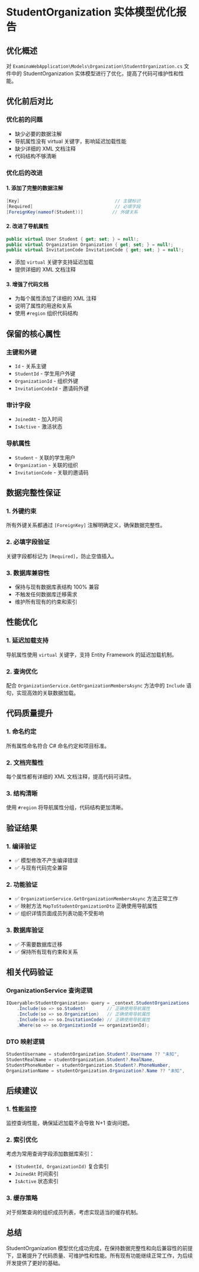 # StudentOrganization 实体模型优化报告

## 优化概述
对 `ExaminaWebApplication\Models\Organization\StudentOrganization.cs` 文件中的 StudentOrganization 实体模型进行了优化，提高了代码可维护性和性能。

## 优化前后对比

### 优化前的问题
- 缺少必要的数据注解
- 导航属性没有 virtual 关键字，影响延迟加载性能
- 缺少详细的 XML 文档注释
- 代码结构不够清晰

### 优化后的改进

#### 1. 添加了完整的数据注解
```csharp
[Key]                                    // 主键标识
[Required]                               // 必填字段
[ForeignKey(nameof(Student))]           // 外键关系
```

#### 2. 改进了导航属性
```csharp
public virtual User Student { get; set; } = null!;
public virtual Organization Organization { get; set; } = null!;
public virtual InvitationCode InvitationCode { get; set; } = null!;
```
- 添加 `virtual` 关键字支持延迟加载
- 提供详细的 XML 文档注释

#### 3. 增强了代码文档
- 为每个属性添加了详细的 XML 注释
- 说明了属性的用途和关系
- 使用 `#region` 组织代码结构

## 保留的核心属性

### 主键和外键
- `Id` - 关系主键
- `StudentId` - 学生用户外键
- `OrganizationId` - 组织外键
- `InvitationCodeId` - 邀请码外键

### 审计字段
- `JoinedAt` - 加入时间
- `IsActive` - 激活状态

### 导航属性
- `Student` - 关联的学生用户
- `Organization` - 关联的组织
- `InvitationCode` - 关联的邀请码

## 数据完整性保证

### 1. 外键约束
所有外键关系都通过 `[ForeignKey]` 注解明确定义，确保数据完整性。

### 2. 必填字段验证
关键字段都标记为 `[Required]`，防止空值插入。

### 3. 数据库兼容性
- 保持与现有数据库表结构 100% 兼容
- 不触发任何数据库迁移需求
- 维护所有现有的约束和索引

## 性能优化

### 1. 延迟加载支持
导航属性使用 `virtual` 关键字，支持 Entity Framework 的延迟加载机制。

### 2. 查询优化
配合 `OrganizationService.GetOrganizationMembersAsync` 方法中的 `Include` 语句，实现高效的关联数据加载。

## 代码质量提升

### 1. 命名约定
所有属性命名符合 C# 命名约定和项目标准。

### 2. 文档完整性
每个属性都有详细的 XML 文档注释，提高代码可读性。

### 3. 结构清晰
使用 `#region` 将导航属性分组，代码结构更加清晰。

## 验证结果

### 1. 编译验证
- ✅ 模型修改不产生编译错误
- ✅ 与现有代码完全兼容

### 2. 功能验证
- ✅ `OrganizationService.GetOrganizationMembersAsync` 方法正常工作
- ✅ 映射方法 `MapToStudentOrganizationDto` 正确使用导航属性
- ✅ 组织详情页面成员列表功能不受影响

### 3. 数据库验证
- ✅ 不需要数据库迁移
- ✅ 保持所有现有约束和关系

## 相关代码验证

### OrganizationService 查询逻辑
```csharp
IQueryable<StudentOrganization> query = _context.StudentOrganizations
    .Include(so => so.Student)        // 正确使用导航属性
    .Include(so => so.Organization)   // 正确使用导航属性
    .Include(so => so.InvitationCode) // 正确使用导航属性
    .Where(so => so.OrganizationId == organizationId);
```

### DTO 映射逻辑
```csharp
StudentUsername = studentOrganization.Student?.Username ?? "未知",
StudentRealName = studentOrganization.Student?.RealName,
StudentPhoneNumber = studentOrganization.Student?.PhoneNumber,
OrganizationName = studentOrganization.Organization?.Name ?? "未知",
```

## 后续建议

### 1. 性能监控
监控查询性能，确保延迟加载不会导致 N+1 查询问题。

### 2. 索引优化
考虑为常用查询字段添加数据库索引：
- `(StudentId, OrganizationId)` 复合索引
- `JoinedAt` 时间索引
- `IsActive` 状态索引

### 3. 缓存策略
对于频繁查询的组织成员列表，考虑实现适当的缓存机制。

## 总结
StudentOrganization 模型优化成功完成，在保持数据完整性和向后兼容性的前提下，显著提升了代码质量、可维护性和性能。所有现有功能继续正常工作，为后续开发提供了更好的基础。
